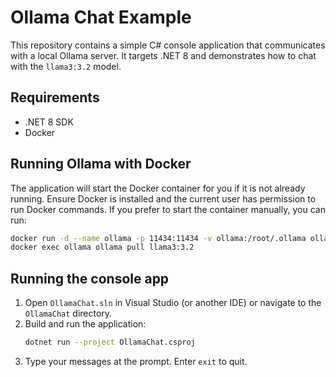 # Ollama Chat Example

This repository contains a simple C# console application that communicates with a local Ollama server. It targets .NET 8 and demonstrates how to chat with the `llama3:3.2` model.

## Requirements
- .NET 8 SDK
- Docker

## Running Ollama with Docker
The application will start the Docker container for you if it is not already
running. Ensure Docker is installed and the current user has permission to run
Docker commands. If you prefer to start the container manually, you can run:
```bash
docker run -d --name ollama -p 11434:11434 -v ollama:/root/.ollama ollama/ollama
docker exec ollama ollama pull llama3:3.2
```

## Running the console app
1. Open `OllamaChat.sln` in Visual Studio (or another IDE) or navigate to the `OllamaChat` directory.
2. Build and run the application:
   ```bash
   dotnet run --project OllamaChat.csproj
   ```
3. Type your messages at the prompt. Enter `exit` to quit.
